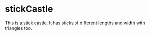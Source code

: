 # stickCastle
This is a stick castle. It has sticks of different lengths and width with triangles too.
